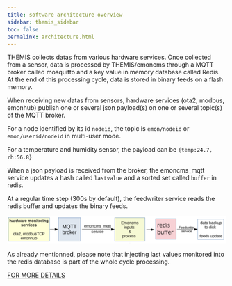 ```yaml
---
title: software architecture overview
sidebar: themis_sidebar
toc: false
permalink: architecture.html
---
```



THEMIS collects datas from various hardware services. Once collected from a sensor, data is processed by THEMIS/emoncms through a MQTT broker called mosquitto and a key value in memory database called Redis. At the end of this processing cycle, data is stored in binary feeds on a flash memory. 

When receiving new datas from sensors, hardware services (ota2, modbus, emonhub) publish one or several json payload(s) on one or several topic(s) of the MQTT broker. 

For a node identified by its id `nodeid`, the topic is `emon/nodeid` or `emon/userid/nodeid` in multi-user mode. 

For a temperature and humidity sensor, the payload can be `{temp:24.7, rh:56.8}` 

When a json payload is received from the broker, the emoncms_mqtt service updates a hash called `lastvalue` and a sorted set called `buffer` in redis.

At a regular time step (300s by default), the feedwriter service reads the redis buffer and updates the binary feeds. 

![architecture](schema.svg)

As already mentionned, please note that injecting last values monitored into the redis database is part of the whole cycle processing.

[FOR MORE DETAILS](https://github.com/dromotherm/sandbox/blob/master/bios/servicesEN.md)

